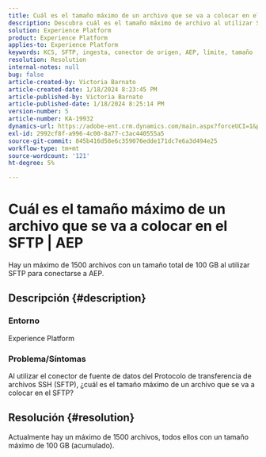 ```yaml
---
title: Cuál es el tamaño máximo de un archivo que se va a colocar en el SFTP | AEP
description: Descubra cuál es el tamaño máximo de archivo al utilizar SFTP para conectarse a AEP.
solution: Experience Platform
product: Experience Platform
applies-to: Experience Platform
keywords: KCS, SFTP, ingesta, conector de origen, AEP, límite, tamaño
resolution: Resolution
internal-notes: null
bug: false
article-created-by: Victoria Barnato
article-created-date: 1/18/2024 8:23:45 PM
article-published-by: Victoria Barnato
article-published-date: 1/18/2024 8:25:14 PM
version-number: 5
article-number: KA-19932
dynamics-url: https://adobe-ent.crm.dynamics.com/main.aspx?forceUCI=1&pagetype=entityrecord&etn=knowledgearticle&id=10a28a75-3fb6-ee11-a569-6045bd006b25
exl-id: 2992cf8f-a996-4c00-8a77-c3ac440555a5
source-git-commit: 845b416d58e6c359076edde171dc7e6a3d494e25
workflow-type: tm+mt
source-wordcount: '121'
ht-degree: 5%

---
```


# Cuál es el tamaño máximo de un archivo que se va a colocar en el SFTP | AEP


Hay un máximo de 1500 archivos con un tamaño total de 100 GB al utilizar SFTP para conectarse a AEP.

## Descripción {#description}


### <b>Entorno</b>

Experience Platform



### <b>Problema/Síntomas</b>

Al utilizar el conector de fuente de datos del Protocolo de transferencia de archivos SSH (SFTP), ¿cuál es el tamaño máximo de un archivo que se va a colocar en el SFTP?


## Resolución {#resolution}

Actualmente hay un máximo de 1500 archivos, todos ellos con un tamaño máximo de 100 GB (acumulado).
